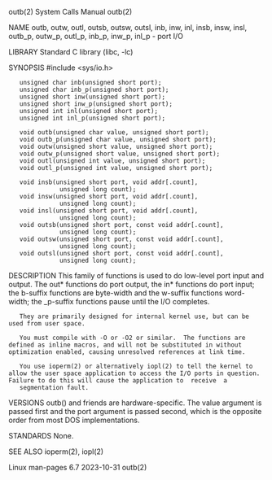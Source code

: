 outb(2)                                                                                     System Calls Manual                                                                                     outb(2)

NAME
       outb, outw, outl, outsb, outsw, outsl, inb, inw, inl, insb, insw, insl, outb_p, outw_p, outl_p, inb_p, inw_p, inl_p - port I/O

LIBRARY
       Standard C library (libc, -lc)

SYNOPSIS
       #include <sys/io.h>

       unsigned char inb(unsigned short port);
       unsigned char inb_p(unsigned short port);
       unsigned short inw(unsigned short port);
       unsigned short inw_p(unsigned short port);
       unsigned int inl(unsigned short port);
       unsigned int inl_p(unsigned short port);

       void outb(unsigned char value, unsigned short port);
       void outb_p(unsigned char value, unsigned short port);
       void outw(unsigned short value, unsigned short port);
       void outw_p(unsigned short value, unsigned short port);
       void outl(unsigned int value, unsigned short port);
       void outl_p(unsigned int value, unsigned short port);

       void insb(unsigned short port, void addr[.count],
                  unsigned long count);
       void insw(unsigned short port, void addr[.count],
                  unsigned long count);
       void insl(unsigned short port, void addr[.count],
                  unsigned long count);
       void outsb(unsigned short port, const void addr[.count],
                  unsigned long count);
       void outsw(unsigned short port, const void addr[.count],
                  unsigned long count);
       void outsl(unsigned short port, const void addr[.count],
                  unsigned long count);

DESCRIPTION
       This  family of functions is used to do low-level port input and output.  The out* functions do port output, the in* functions do port input; the b-suffix functions are byte-width and the w-suffix
       functions word-width; the _p-suffix functions pause until the I/O completes.

       They are primarily designed for internal kernel use, but can be used from user space.

       You must compile with -O or -O2 or similar.  The functions are defined as inline macros, and will not be substituted in without optimization enabled, causing unresolved references at link time.

       You use ioperm(2) or alternatively iopl(2) to tell the kernel to allow the user space application to access the I/O ports in question.  Failure to do this will cause the application to  receive  a
       segmentation fault.

VERSIONS
       outb() and friends are hardware-specific.  The value argument is passed first and the port argument is passed second, which is the opposite order from most DOS implementations.

STANDARDS
       None.

SEE ALSO
       ioperm(2), iopl(2)

Linux man-pages 6.7                                                                              2023-10-31                                                                                         outb(2)
